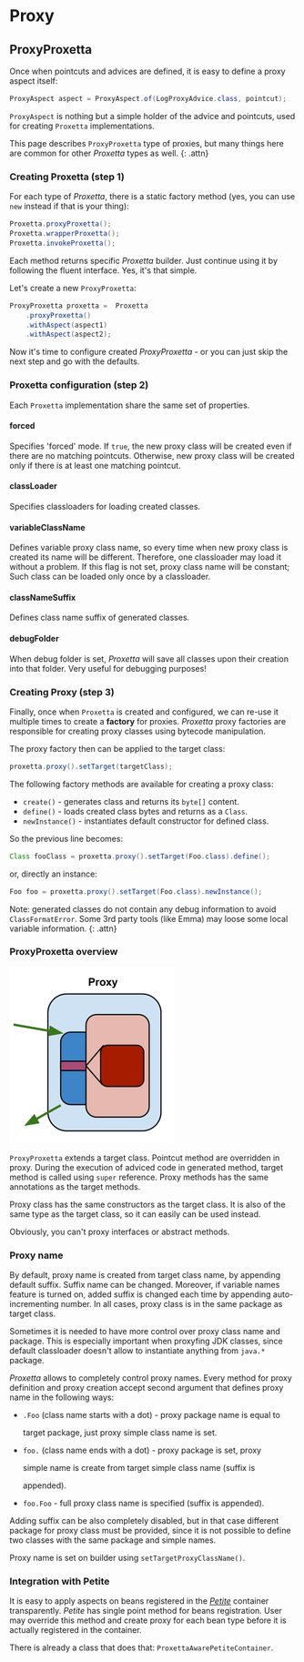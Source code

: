 # Proxy

## ProxyProxetta

Once when pointcuts and advices are defined, it is easy to define a proxy aspect itself:

```java
ProxyAspect aspect = ProxyAspect.of(LogProxyAdvice.class, pointcut);
```

`ProxyAspect` is nothing but a simple holder of the advice and pointcuts, used for creating `Proxetta` implementations.

This page describes `ProxyProxetta` type of proxies, but many things here are common for other _Proxetta_ types as well. {: .attn}

### Creating Proxetta (step 1)

For each type of _Proxetta_, there is a static factory method (yes, you can use `new` instead if that is your thing):

```java
Proxetta.proxyProxetta();
Proxetta.wrapperProxetta();
Proxetta.invokeProxetta();
```

Each method returns specific _Proxetta_ builder. Just continue using it by following the fluent interface. Yes, it's that simple.

Let's create a new `ProxyProxetta`:

```java
ProxyProxetta proxetta =  Proxetta
    .proxyProxetta()
    .withAspect(aspect1)
    .withAspect(aspect2);
```

Now it's time to configure created _ProxyProxetta_ - or you can just skip the next step and go with the defaults.

### Proxetta configuration (step 2)

Each `Proxetta` implementation share the same set of properties.

#### forced

Specifies 'forced' mode. If `true`, the new proxy class will be created even if there are no matching pointcuts. Otherwise, new proxy class will be created only if there is at least one matching pointcut.

#### classLoader

Specifies classloaders for loading created classes.

#### variableClassName

Defines variable proxy class name, so every time when new proxy class is created its name will be different. Therefore, one classloader may load it without a problem. If this flag is not set, proxy class name will be constant; Such class can be loaded only once by a classloader.

#### classNameSuffix

Defines class name suffix of generated classes.

#### debugFolder

When debug folder is set, _Proxetta_ will save all classes upon their creation into that folder. Very useful for debugging purposes!

### Creating Proxy (step 3)

Finally, once when `Proxetta` is created and configured, we can re-use it multiple times to create a **factory** for proxies. _Proxetta_ proxy factories are responsible for creating proxy classes using bytecode manipulation.

The proxy factory then can be applied to the target class:

```java
proxetta.proxy().setTarget(targetClass);
```

The following factory methods are available for creating a proxy class:

* `create()` - generates class and returns its `byte[]` content.
* `define()` - loads created class bytes and returns as a `Class`.
* `newInstance()` - instantiates default constructor for defined class.

So the previous line becomes:

```java
Class fooClass = proxetta.proxy().setTarget(Foo.class).define();
```

or, directly an instance:

```java
Foo foo = proxetta.proxy().setTarget(Foo.class).newInstance();
```

Note: generated classes do not contain any debug information to avoid `ClassFormatError`. Some 3rd party tools (like Emma) may loose some local variable information. {: .attn}

### ProxyProxetta overview

![](<.gitbook/assets/ProxyProxetta (1).png>)

`ProxyProxetta` extends a target class. Pointcut method are overridden in proxy. During the execution of adviced code in generated method, target method is called using `super` reference. Proxy methods has the same annotations as the target methods.

Proxy class has the same constructors as the target class. It is also of the same type as the target class, so it can easily can be used instead.

Obviously, you can't proxy interfaces or abstract methods.

### Proxy name

By default, proxy name is created from target class name, by appending default suffix. Suffix name can be changed. Moreover, if variable names feature is turned on, added suffix is changed each time by appending auto-incrementing number. In all cases, proxy class is in the same package as target class.

Sometimes it is needed to have more control over proxy class name and package. This is especially important when proxyfing JDK classes, since default classloader doesn't allow to instantiate anything from `java.*` package.

_Proxetta_ allows to completely control proxy names. Every method for proxy definition and proxy creation accept second argument that defines proxy name in the following ways:

*   `.Foo` (class name starts with a dot) - proxy package name is equal to

    target package, just proxy simple class name is set.
*   `foo.` (class name ends with a dot) - proxy package is set, proxy

    simple name is create from target simple class name (suffix is

    appended).
* `foo.Foo` - full proxy class name is specified (suffix is appended).

Adding suffix can be also completely disabled, but in that case different package for proxy class must be provided, since it is not possible to define two classes with the same package and simple names.

Proxy name is set on builder using `setTargetProxyClassName()`.

### Integration with Petite

It is easy to apply aspects on beans registered in the [_Petite_](https://app.gitbook.com/petite/) container transparently. _Petite_ has single point method for beans registration. User may override this method and create proxy for each bean type before it is actually registered in the container.

There is already a class that does that: `ProxettaAwarePetiteContainer`.
